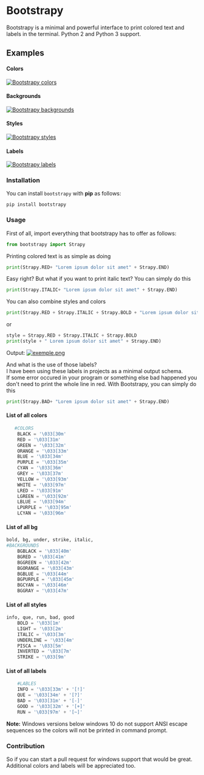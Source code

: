 # Bootstrapy


Bootstrapy is a minimal and powerful interface to print colored text and labels in the terminal. Python 2 and Python 3 support.


## Examples

#### Colors

[![Bootstrapy colors](https://i.postimg.cc/L8XrW3D3/colors.png)](https://postimg.cc/XpRHGFTr)

#### Backgrounds

[![Bootstrapy backgrounds ](https://i.postimg.cc/pdvKTqSD/bgs.png)](https://postimg.cc/68H8bLt3)

#### Styles

[![Bootstrapy styles](https://i.postimg.cc/t4qxGYn5/styles.png)](https://postimg.cc/w7rvhxVy)

#### Labels

[![Bootstrapy labels](https://i.postimg.cc/j5s68ZQs/labels.png)](https://postimg.cc/rdPtsGPb)


### Installation
You can install `bootstrapy` with **pip** as follows:
```
pip install bootstrapy
```

### Usage
First of all, import everything that bootstrapy has to offer as follows:

```python
from bootstrapy import Strapy
```

Printing colored text is as simple as doing

```python
print(Strapy.RED+ "Lorem ipsum dolor sit amet" + Strapy.END)
```

Easy right?
But what if you want to print italic text?
You can simply do this

```python
print(Strapy.ITALIC+ "Lorem ipsum dolor sit amet" + Strapy.END)
```

You can also combine styles and colors

```python
print(Strapy.RED + Strapy.ITALIC + Strapy.BOLD + "Lorem ipsum dolor sit amet" + Strapy.END)
```
or

```python
style = Strapy.RED + Strapy.ITALIC + Strapy.BOLD
print(style + " Lorem ipsum dolor sit amet" + Strapy.END)
```
Output:
[![exemple.png](https://i.postimg.cc/dVhJCYbF/exemple.png)](https://postimg.cc/5XMccZ9K)

And what is the use of those labels?\
I have been using these labels in projects as a minimal output schema.\
If some error occured in your program or something else bad happened you don't need to print the whole line in red. With Bootstrapy, you can simply do this

```python
print(Strapy.BAD+ "Lorem ipsum dolor sit amet" + Strapy.END)
```

#### List of all colors

```python
   #COLORS
    BLACK = '\033[30m'
    RED = '\033[31m'
    GREEN = '\033[32m'
    ORANGE = '\033[33m'
    BLUE = '\033[34m'
    PURPLE = '\033[35m'
    CYAN = '\033[36m'
    GREY = '\033[37m'    
    YELLOW = '\033[93m'
    WHITE = '\033[97m'
    LRED = '\033[91m'
    LGREEN = '\033[92m'
    LBLUE = '\033[94m'
    LPURPLE = '\033[95m'
    LCYAN = '\033[96m'
```

#### List of all bg

```python
bold, bg, under, strike, italic, 
#BACKGROUNDS
    BGBLACK = '\033[40m' 
    BGRED = '\033[41m'
    BGGREEN = '\033[42m'
    BGORANGE = '\033[43m'
    BGBLUE = '\033[44m'
    BGPURPLE = '\033[45m'
    BGCYAN = '\033[46m'
    BGGRAY = '\033[47m'
```

#### List of all styles

```python
info, que, run, bad, good
    BOLD = '\033[1m' 
    LIGHT = '\033[2m' 
    ITALIC = '\033[3m'
    UNDERLINE = '\033[4m'  
    PISCA = '\033[5m' 
    INVERTED = '\033[7m' 
    STRIKE = '\033[9m' 
```
#### List of all labels
```python
    #LABLES
    INFO = '\033[33m' + '[!]' 
    QUE = '\033[34m' + '[?]'
    BAD = '\033[31m' + '[-]'
    GOOD = '\033[32m' + '[+]'
    RUN = '\033[97m' + '[~]'

```
**Note:** Windows versions below windows 10 do not support ANSI escape sequences so the colors will not be printed in command prompt.


### Contribution
So if you can start a pull request for windows support that would be great.
Additional colors and labels will be appreciated too.
